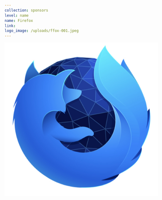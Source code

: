 ```yaml
---
collection: sponsors
level: name
name: Firefox
link:
logo_image: /uploads/ffox-001.jpeg
---
```



![](/uploads/versions/ffox-001---x----600-600x---.jpeg)